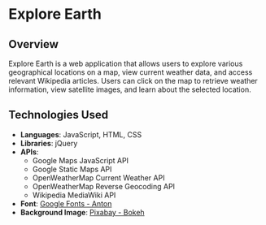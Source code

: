 # Explore Earth

## Overview
Explore Earth is a web application that allows users to explore various geographical locations on a map, view current weather data, and access relevant Wikipedia articles. Users can click on the map to retrieve weather information, view satellite images, and learn about the selected location.

## Technologies Used
- **Languages**: JavaScript, HTML, CSS
- **Libraries**: jQuery
- **APIs**:
  - Google Maps JavaScript API
  - Google Static Maps API
  - OpenWeatherMap Current Weather API
  - OpenWeatherMap Reverse Geocoding API
  - Wikipedia MediaWiki API
- **Font**: [Google Fonts - Anton](https://fonts.googleapis.com/css?family=Anton)
- **Background Image**: [Pixabay - Bokeh](https://cdn.pixabay.com/photo/2016/02/19/10/50/bokeh-1209432_960_720.jpg)

